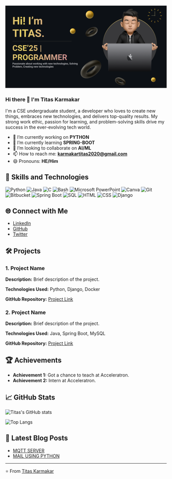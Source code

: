 ![Banner](https://github.com/Mr-TK/Mr-TK/blob/main/titas.png)
### Hi there 👋 I'm Titas Karmakar

I'm a CSE undergraduate student, a developer who loves to create new things, embraces new technologies, and delivers top-quality results. My strong work ethic, passion for learning, and problem-solving skills drive my success in the ever-evolving tech world.

- 🔭 I’m currently working on **PYTHON**
- 🌱 I’m currently learning **SPRING-BOOT**
- 👯 I’m looking to collaborate on **AI/ML**
- 📫 How to reach me: **karmakartitas2020@gmail.com**
- 😄 Pronouns: **HE/Him**

## 🚀 Skills and Technologies
![Python](https://img.shields.io/badge/-Python-3776AB?style=flat-square&logo=Python&logoColor=white)
![Java](https://img.shields.io/badge/-Java-007396?style=flat-square&logo=Java&logoColor=white)
![C](https://img.shields.io/badge/-C-A8B9CC?style=flat-square&logo=C&logoColor=white)
![Bash](https://img.shields.io/badge/-Bash-4EAA25?style=flat-square&logo=GNU-Bash&logoColor=white)
![Microsoft PowerPoint](https://img.shields.io/badge/-Microsoft%20PowerPoint-B7472A?style=flat-square&logo=Microsoft-PowerPoint&logoColor=white)
![Canva](https://img.shields.io/badge/-Canva-00C4CC?style=flat-square&logo=Canva&logoColor=white)
![Git](https://img.shields.io/badge/-Git-F05032?style=flat-square&logo=Git&logoColor=white)
![Bitbucket](https://img.shields.io/badge/-Bitbucket-0052CC?style=flat-square&logo=Bitbucket&logoColor=white)
![Spring Boot](https://img.shields.io/badge/-Spring%20Boot-6DB33F?style=flat-square&logo=Spring-Boot&logoColor=white)
![SQL](https://img.shields.io/badge/-SQL-4479A1?style=flat-square&logo=MySQL&logoColor=white)
![HTML](https://img.shields.io/badge/-HTML-E34F26?style=flat-square&logo=HTML5&logoColor=white)
![CSS](https://img.shields.io/badge/-CSS-1572B6?style=flat-square&logo=CSS3&logoColor=white)
![Django](https://img.shields.io/badge/-Django-092E20?style=flat-square&logo=Django&logoColor=white)



## 🌐 Connect with Me
- [LinkedIn](https://www.linkedin.com/in/titas-karmakar-63150124a/)
- [GitHub](https://github.com/Mr-TK)
- [Twitter](https://twitter.com/TitasKarmakar11)

## 🛠️ Projects
### 1. Project Name
**Description:** Brief description of the project.

**Technologies Used:** Python, Django, Docker

**GitHub Repository:** [Project Link](https://github.com/your-github-username/project-name)

### 2. Project Name
**Description:** Brief description of the project.

**Technologies Used:** Java, Spring Boot, MySQL

**GitHub Repository:** [Project Link](https://github.com/your-github-username/project-name)

## 🏆 Achievements
- **Achievement 1:** Got a chance to teach at Acceleratron.
- **Achievement 2:** Intern at Acceleratron.

## 📈 GitHub Stats
![Titas's GitHub stats](https://github-readme-stats.vercel.app/api?username=your-github-username&show_icons=true&theme=radical)

![Top Langs](https://github-readme-stats.vercel.app/api/top-langs/?username=your-github-username&layout=compact&theme=radical)

## 📝 Latest Blog Posts
<!-- BLOG-POST-LIST:START -->
- [MQTT SERVER](https://acceleratron.in/mqtt-server-blog)
- [MAIL USING PYTHON](https://acceleratron.in/mail-using-python-blog)
<!-- BLOG-POST-LIST:END -->

---

⭐️ From [Titas Karmakar](https://github.com/your-github-username)

